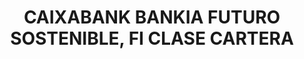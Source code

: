 ---
layout: fund
title: CAIXABANK BANKIA  FUTURO SOSTENIBLE, FI CLASE CARTERA
isin: ES0113385027
---